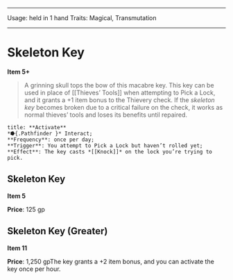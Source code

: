 
---
Usage: held in 1 hand
Traits: Magical, Transmutation

---

# Skeleton Key

**Item 5+**

> A grinning skull tops the bow of this macabre key. This key can be used in place of [[Thieves’ Tools]] when attempting to Pick a Lock, and it grants a +1 item bonus to the Thievery check. If the *skeleton key* becomes broken due to a critical failure on the check, it works as normal thieves’ tools and loses its benefits until repaired.

```ad-embed-ability
title: **Activate**
*⭓{.Pathfinder }* Interact; 
**Frequency**: once per day;
**Trigger**: You attempt to Pick a Lock but haven’t rolled yet;
**Effect**: The key casts *[[Knock]]* on the lock you’re trying to pick.

```

## Skeleton Key

**Item 5**

**Price**: 125 gp

## Skeleton Key (Greater)

**Item 11**

**Price**: 1,250 gpThe key grants a +2 item bonus, and you can activate the key once per hour.
